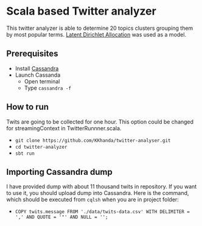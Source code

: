 # Scala based Twitter analyzer
This twitter analyzer is able to determine 
20 topics clusters grouping them by most popular terms. 
[Latent Dirichlet Allocation](https://en.wikipedia.org/wiki/Latent_Dirichlet_allocation)
 was used as a model.
 
## Prerequisites
* Install [Cassandra](http://cassandra.apache.org)
* Launch Cassanda 
  * Open terminal
  * Type ```cassandra -f```
 
## How to run
Twits are going to be collected for one hour.
This option could be changed for streamingContext in TwitterRunnner.scala.
 
* ```git clone https://github.com/KKhanda/twitter-analyser.git```
* ```cd twitter-analyzer```
* ```sbt run``` 

## Importing Cassandra dump
I have provided dump with about 11 thousand twits in repository.
If you want to use it, you should upload dump into Cassandra. 
Here is the command, which should be executed from ```cqlsh``` 
when you are in project folder:
* ```COPY twits.message FROM './data/twits-data.csv' WITH DELIMITER = ',' AND QUOTE = '"' AND NULL = '';```
